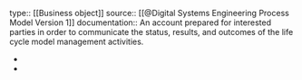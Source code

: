 type:: [[Business object]]
source:: [[@Digital Systems Engineering Process Model Version 1]]
documentation:: An account prepared for interested parties in order to communicate the status, results, and outcomes of the life cycle model management activities.

-
-